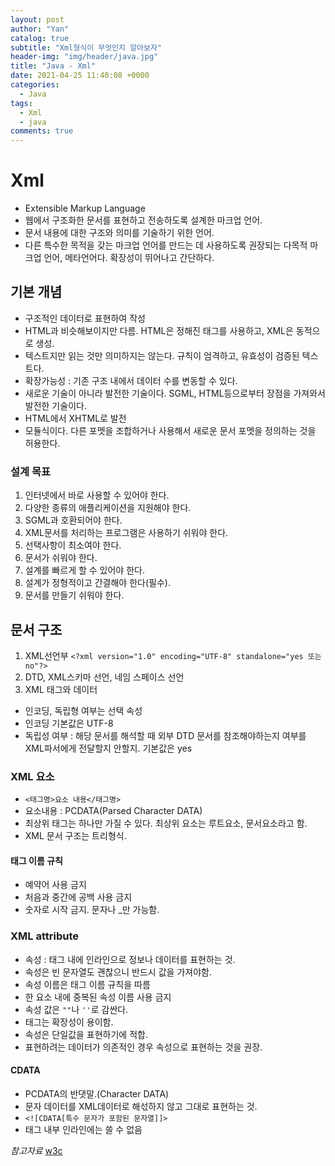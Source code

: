 ```yaml
---
layout: post
author: "Yan"
catalog: true
subtitle: "Xml형식이 무엇인지 알아보자"
header-img: "img/header/java.jpg"
title: "Java - Xml"
date: 2021-04-25 11:40:08 +0000
categories:
  - Java
tags:
  - Xml
  - java
comments: true
---
```


# Xml

- Extensible Markup Language
- 웹에서 구조화한 문서를 표현하고 전송하도록 설계한 마크업 언어.
- 문서 내용에 대한 구조와 의미를 기술하기 위한 언어.
- 다른 특수한 목적을 갖는 마크업 언어를 만드는 데 사용하도록 권장되는 다목적 마크업 언어, 메타언어다. 확장성이 뛰어나고 간단하다.

## 기본 개념

- 구조적인 데이터로 표현하여 작성
- HTML과 비슷해보이지만 다름. HTML은 정해진 태그를 사용하고, XML은 동적으로 생성.
- 텍스트지만 읽는 것만 의미하지는 않는다. 규칙이 엄격하고, 유효성이 검증된 텍스트다.
- 확장가능성 : 기존 구조 내에서 데이터 수를 변동할 수 있다.
- 새로운 기술이 아니라 발전한 기술이다. SGML, HTML등으로부터 장점을 가져와서 발전한 기술이다.
- HTML에서 XHTML로 발전
- 모듈식이다. 다른 포멧을 조합하거나 사용해서 새로운 문서 포멧을 정의하는 것을 허용한다.

### 설계 목표

1. 인터넷에서 바로 사용할 수 있어야 한다.
2. 다양한 종류의 애플리케이션을 지원해야 한다.
3. SGML과 호환되어야 한다.
4. XML문서를 처리하는 프로그램은 사용하기 쉬워야 한다.
5. 선택사항이 최소여야 한다.
6. 문서가 쉬워야 한다.
7. 설계를 빠르게 할 수 있어야 한다.
8. 설계가 정형적이고 간결해야 한다(필수).
9. 문서를 만들기 쉬워야 한다.

## 문서 구조

1. XML선언부 `<?xml version="1.0" encoding="UTF-8" standalone="yes 또는 no"?>`
2. DTD, XML스키마 선언, 네임 스페이스 선언
3. XML 태그와 데이터

- 인코딩, 독립형 여부는 선택 속성
- 인코딩 기본값은 UTF-8
- 독립성 여부 : 해당 문서를 해석할 때 외부 DTD 문서를 참조해야하는지 여부를 XML파서에게 전달할지 안할지. 기본값은 yes

### XML 요소

- `<태그명>요소 내용</태그명>`
- 요소내용 : PCDATA(Parsed Character DATA)
- 최상위 태그는 하나만 가질 수 있다. 최상위 요소는 루트요소, 문서요소라고 함.
- XML 문서 구조는 트리형식.

#### 태그 이름 규칙

- 예약어 사용 금지
- 처음과 중간에 공백 사용 금지
- 숫자로 시작 금지. 문자나 \_만 가능함.

### XML attribute

- 속성 : 태그 내에 인라인으로 정보나 데이터를 표현하는 것.
- 속성은 빈 문자열도 괜찮으니 반드시 값을 가져야함.
- 속성 이름은 태그 이름 규칙을 따름
- 한 요소 내에 중복된 속성 이름 사용 금지
- 속성 값은 `""`나 `''`로 감싼다.
- 태그는 확장성이 용이함.
- 속성은 단일값을 표현하기에 적합.
- 표현하려는 데이터가 의존적인 경우 속성으로 표현하는 것을 권장.

#### CDATA

- PCDATA의 반댓말.(Character DATA)
- 문자 데이터를 XML데이터로 해섟하지 않고 그대로 표현하는 것.
- `<![CDATA[특수 문자가 포함된 문자열]]>`
- 태그 내부 인라인에는 쓸 수 없음

_참고자료_
[w3c](https://www.w3.org/TR/REC-xml/)
